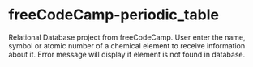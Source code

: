 # freeCodeCamp-periodic_table
Relational Database project from freeCodeCamp. User enter the name, symbol or atomic number of a chemical element to receive information about it. Error message will display if element is not found in database.
